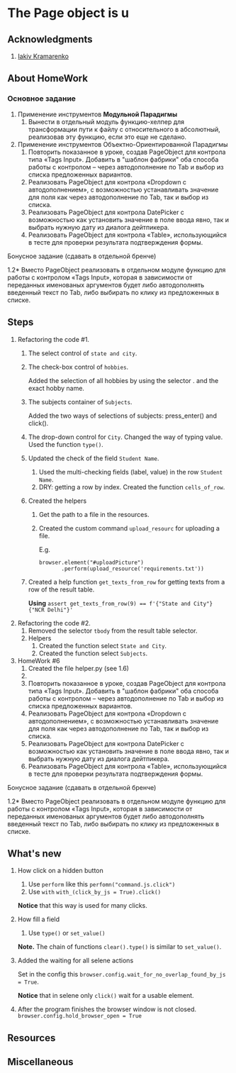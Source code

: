 # The Page object is u

## Acknowledgments
1. [Iakiv Kramarenko](https://github.com/yashaka)
## About HomeWork
### Основное задание
1. Применение инструментов **Модульной Парадигмы**
   1. Вынести в отдельный модуль функцию-хелпер для трансформации пути к файлу с
   относительного в абсолютный, реализовав эту функцию, если это еще не сделано.
2. Применение инструментов Объектно-Ориентированной Парадигмы
   1. Повторить показанное в уроке, создав PageObject для контрола типа 
   «Tags Input». Добавить в "шаблон фабрики" 
   оба способа работы с контролом – через автодополнение по Tab и 
   выбор из списка предложенных вариантов.
   2. Реализовать PageObject для контрола «Dropdown с автодополнением», 
   с возможностью устанавливать значение для поля как через автодополнение 
   по Tab, так и выбор из списка.
   3. Реализовать PageObject для контрола DatePicker с возможностью как
   установить значение в поле ввода явно, так и выбрать нужную дату 
   из диалога дейтпикера.
   4. Реализовать PageObject для контрола «Table», использующийся в тесте 
   для проверки результата подтверждения формы.

Бонусное задание (сдавать в отдельной бренче)

1.2* Вместо PageObject реализовать в отдельном модуле функцию для работы 
с контролом «Tags Input», которая в зависимости от переданных именованых 
аргументов будет либо автодополнять введенный текст по Tab, либо выбирать 
по клику из предложенных в списке.


## Steps
1. Refactoring the code #1.
   1. The select control of `state and city`.
   2. The check-box control of `hobbies`.
   
      Added the selection of all hobbies by using the selector .
      and the exact hobby name.
   3. The subjects container of `Subjects`.
   
      Added the two ways of selections of subjects: press_enter() and click().
   4. The drop-down control for `City`.
      Changed the way of typing value. Used the function `type()`.
   5. Updated the check of the field `Student Name`. 
      1. Used the multi-checking fields (label, value) in the row `Student Name`.
      2. DRY: getting a row by index.
         Created the function `cells_of_row`.
   6. Created the helpers
      1. Get the path to a file in the resources.
      2. Created the custom command `upload_resourc` for uploading a file.
         
         E.g. 
         ```
         browser.element("#uploadPicture")
                .perform(upload_resource('requirements.txt'))
         ```
   7. Created a help function `get_texts_from_row` 
      for getting texts from a row of the result table.
      
      **Using**
      `assert get_texts_from_row(9) == f'{"State and City"} {"NCR Delhi"}'`
2. Refactoring the code #2.
   1. Removed the selector `tbody` from the result table selector.
   2. Helpers 
      1. Created the function select `State and City`.
      2. Created the function select `Subjects`.
3. HomeWork #6
   1. Created the file helper.py (see 1.6) 
   2. 
   1. Повторить показанное в уроке, создав PageObject для контрола типа 
   «Tags Input». Добавить в "шаблон фабрики" 
   оба способа работы с контролом – через автодополнение по Tab и 
   выбор из списка предложенных вариантов.
   2. Реализовать PageObject для контрола «Dropdown с автодополнением», 
   с возможностью устанавливать значение для поля как через автодополнение 
   по Tab, так и выбор из списка.
   3. Реализовать PageObject для контрола DatePicker с возможностью как
   установить значение в поле ввода явно, так и выбрать нужную дату 
   из диалога дейтпикера.
   4. Реализовать PageObject для контрола «Table», использующийся в тесте 
   для проверки результата подтверждения формы.

Бонусное задание (сдавать в отдельной бренче)

1.2* Вместо PageObject реализовать в отдельном модуле функцию для работы 
с контролом «Tags Input», которая в зависимости от переданных именованых 
аргументов будет либо автодополнять введенный текст по Tab, либо выбирать 
по клику из предложенных в списке.

## What's new
1. How click on a hidden button
   1. Use `perform` like this
   `perfomn("command.js.click")`
   2. Use `with`
   `with_(click_by_js = True).click()`

   **Notice** that this way is used for many clicks. 
2. How fill a field
   1. Use `type()` or `set_value()`
   
   **Note.** The chain of functions `clear().type()` is similar to  `set_value()`.
3. Added the waiting for all selene actions
   
   Set in the config this `browser.config.wait_for_no_overlap_found_by_js = True`.
   
   **Notice** that in selene only `click()` wait for a usable element.
4. After the program finishes the browser window is not closed.  
   `browser.config.hold_browser_open = True`


## Resources

## Miscellaneous


